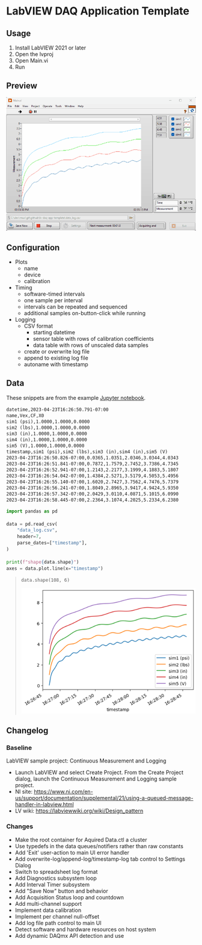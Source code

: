 # LabVIEW DAQ Application Template

## Usage

1. Install LabVIEW 2021 or later
1. Open the lvproj
1. Open Main.vi
1. Run

## Preview

![Main UI](./Main%20UI.gif)

## Configuration

- Plots
  - name
  - device
  - calibration
- Timing
  - software-timed intervals
  - one sample per interval
  - intervals can be repeated and sequenced
  - additional samples on-button-click while running
- Logging
  - CSV format
    - starting datetime
    - sensor table with rows of calibration coefficients
    - data table with rows of unscaled data samples
  - create or overwrite log file
  - append to existing log file
  - autoname with timestamp

## Data

These snippets are from the example [Jupyter notebook](./data_log%20notebook.ipynb).

```csv
datetime,2023-04-23T16:26:50.791-07:00
name,Vex,CF,X0
sim1 (psi),1.0000,1.0000,0.0000
sim2 (lbs),1.0000,1.0000,0.0000
sim3 (in),1.0000,1.0000,0.0000
sim4 (in),1.0000,1.0000,0.0000
sim5 (V),1.0000,1.0000,0.0000
timestamp,sim1 (psi),sim2 (lbs),sim3 (in),sim4 (in),sim5 (V)
2023-04-23T16:26:50.826-07:00,0.0365,1.0351,2.0346,3.0344,4.0343
2023-04-23T16:26:51.841-07:00,0.7872,1.7579,2.7452,3.7386,4.7345
2023-04-23T16:26:52.941-07:00,1.2143,2.2177,3.1999,4.1883,5.1807
2023-04-23T16:26:54.042-07:00,1.4384,2.5271,3.5179,4.5053,5.4956
2023-04-23T16:26:55.140-07:00,1.6020,2.7427,3.7562,4.7476,5.7379
2023-04-23T16:26:56.241-07:00,1.8049,2.8965,3.9417,4.9424,5.9350
2023-04-23T16:26:57.342-07:00,2.0429,3.0110,4.0871,5.1015,6.0990
2023-04-23T16:26:58.445-07:00,2.2364,3.1074,4.2025,5.2334,6.2380
```

```python
import pandas as pd

data = pd.read_csv(
    "data_log.csv",
    header=7,
    parse_dates=["timestamp"],
)

print(f"shape{data.shape}")
axes = data.plot.line(x="timestamp")
```

> ```
> data.shape(108, 6)
> ```
>
> ![data log plots](./data_log%20plots.png)

## Changelog

### Baseline

LabVIEW sample project: Continuous Measurement and Logging

- Launch LabVIEW and select Create Project. From the Create Project dialog, launch the Continuous Measurement and Logging sample project.
- NI site: https://www.ni.com/en-us/support/documentation/supplemental/21/using-a-queued-message-handler-in-labview.html
- LV wiki: https://labviewwiki.org/wiki/Design_pattern

### Changes

- Make the root container for Aquired Data.ctl a cluster
- Use typedefs in the data queues/notifiers rather than raw constants
- Add 'Exit' user-action to main UI error handler
- Add overwrite-log/append-log/timestamp-log tab control to Settings Dialog
- Switch to spreadsheet log format
- Add Diagnostics subsystem loop
- Add Interval Timer subsystem
- Add "Save Now" button and behavior
- Add Acquisition Status loop and countdown
- Add multi-channel support
- Implement data calibration
- Implement per channel null-offset
- Add log file path control to main UI
- Detect software and hardware resources on host system
- Add dynamic DAQmx API detection and use

